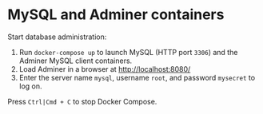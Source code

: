 # MySQL and Adminer containers

Start database administration:

1. Run `docker-compose up` to launch MySQL (HTTP port `3306`) and the Adminer MySQL client containers.
1. Load Adminer in a browser at <http://localhost:8080/>
1. Enter the server name `mysql`, username `root`, and password `mysecret` to log on.

Press `Ctrl|Cmd + C` to stop Docker Compose.

